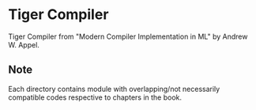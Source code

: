 # Tiger Compiler

Tiger Compiler from "Modern Compiler Implementation in ML" by Andrew W. Appel.

## Note

Each directory contains module with overlapping/not necessarily compatible codes respective to chapters in the book.